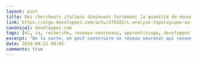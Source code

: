 ```yaml
---
layout: post
title: Des chercheurs italiens diminuent fortement la quantité de données nécessaire à l'entraînement d'un modèle
link: https://algo.developpez.com/actu/278102/L-analyse-topologique-au-secours-de-l-apprentissage-automatique-Des-chercheurs-italiens-diminuent-fortement-la-quantite-de-donnees-necessaire-a-l-entrainement-d-un-modele/
canonical: developpez.com
tags: [ml, ia, recherche, reseaux-neuronaux, apprentissage, developpez.com]
excerpt: "De la sorte, on peut construire un réseau neuronal qui reconnaît des chiffres manuscrits avec à peine une cinquantaine d'images (sur le jeu de données MNIST, relativement ancien): pour atteindre la même performance, les réseaux neuronaux 'classiques' doivent utiliser les trente mille images du jeu de données."
date: 2019-09-21 00:05
comments: true
---
```

